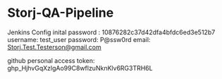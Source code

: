 # Storj-QA-Pipeline

Jenkins Config
inital password : 10876282c37d42dfa4bfdc6ed3e512b7
username: test_user
password: P@ssw0rd
email: Storj.Test.Testerson@gmail.com

github personal access token: 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
